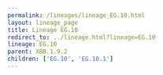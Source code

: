 ```yaml
---
permalink: /lineages/lineage_EG.10.html
layout: lineage_page
title: Lineage EG.10
redirect_to: ../lineage.html?lineage=EG.10
lineage: EG.10
parent: XBB.1.9.2
children: ['EG.10', 'EG.10.1']
---
```

